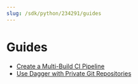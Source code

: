 ```yaml
---
slug: /sdk/python/234291/guides
---
```


# Guides

- [Create a Multi-Build CI Pipeline](./guides/648384-multi-builds.md)
- [Use Dagger with Private Git Repositories](guides/683293-private-repositories.md)
